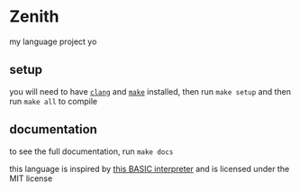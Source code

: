 # Zenith

my language project yo

## setup 
you will need to have [`clang`](https://clang.llvm.org/) and [`make`](https://www.gnu.org/software/make/) installed, then run `make setup` and then run `make all` to compile

## documentation
to see the full documentation, run `make docs`

this language is inspired by [this BASIC interpreter](https://github.com/davidcallanan/py-myopl-code) and is licensed under the MIT license